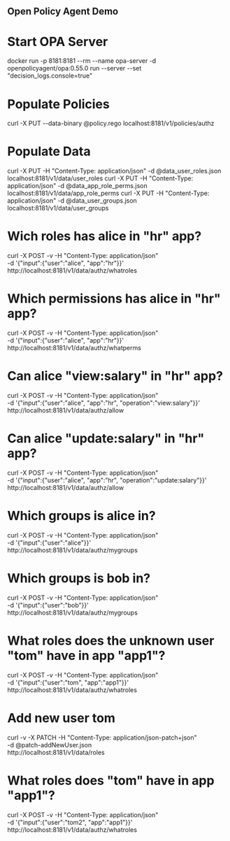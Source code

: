 Open Policy Agent Demo
---

# Start OPA Server
docker run -p 8181:8181 --rm --name opa-server -d openpolicyagent/opa:0.55.0 run --server --set "decision_logs.console=true"

# Populate Policies
curl -X PUT --data-binary @policy.rego  localhost:8181/v1/policies/authz

# Populate Data
curl -X PUT -H "Content-Type: application/json" -d @data_user_roles.json localhost:8181/v1/data/user_roles
curl -X PUT -H "Content-Type: application/json" -d @data_app_role_perms.json localhost:8181/v1/data/app_role_perms
curl -X PUT -H "Content-Type: application/json" -d @data_user_groups.json localhost:8181/v1/data/user_groups

# Wich roles has alice in "hr" app?
curl -X POST -v -H "Content-Type: application/json" \
  -d '{"input":{"user":"alice", "app":"hr"}}' \
  http://localhost:8181/v1/data/authz/whatroles

# Which permissions has alice in "hr" app?
curl -X POST -v -H "Content-Type: application/json" \
  -d '{"input":{"user":"alice", "app":"hr"}}' \
  http://localhost:8181/v1/data/authz/whatperms

# Can alice "view:salary" in "hr" app?
curl -X POST -v -H "Content-Type: application/json" \
  -d '{"input":{"user":"alice", "app":"hr", "operation":"view:salary"}}' \
  http://localhost:8181/v1/data/authz/allow

# Can alice "update:salary" in "hr" app?
curl -X POST -v -H "Content-Type: application/json" \
  -d '{"input":{"user":"alice", "app":"hr", "operation":"update:salary"}}' \
  http://localhost:8181/v1/data/authz/allow


# Which groups is alice in?
curl -X POST -v -H "Content-Type: application/json" \
  -d '{"input":{"user":"alice"}}' \
  http://localhost:8181/v1/data/authz/mygroups

# Which groups is bob in?
curl -X POST -v -H "Content-Type: application/json" \
  -d '{"input":{"user":"bob"}}' \
  http://localhost:8181/v1/data/authz/mygroups


# What roles does the unknown user "tom" have in app "app1"? 
curl -X POST -v -H "Content-Type: application/json" \
  -d '{"input":{"user":"tom", "app":"app1"}}' \
  http://localhost:8181/v1/data/authz/whatroles

# Add new user tom

curl -v -X PATCH -H "Content-Type: application/json-patch+json" \
  -d @patch-addNewUser.json \
  http://localhost:8181/v1/data/roles

# What roles does "tom" have in app "app1"?
curl -X POST -v -H "Content-Type: application/json" \
  -d '{"input":{"user":"tom2", "app":"app1"}}' \
  http://localhost:8181/v1/data/authz/whatroles
